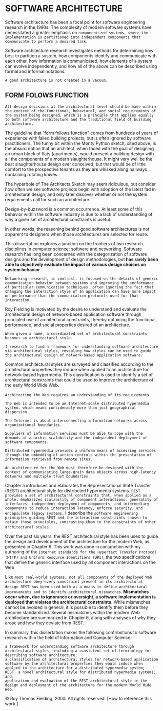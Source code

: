 # SOFTWARE ARCHITECTURE

Software architecture has been a focal point for software engineering research in the 1990s. The complexity of modern software systems have necessitated a greater emphasis on `componentized systems, where the implementation is partitioned into independent components that communicate to perform a desired task.`

Software architecture research investigates methods for determining how best to partition a system, how components identify and communicate with each other, how information is communicated, how elements of a system can evolve independently, and how all of the above can be described using formal and informal notations.

`A good architecture is not created in a vacuum.`

## FORM FOLOWS FUNCTION

`All design decisions at the architectural level should be made within the context of the functional, behavioral, and social requirements of the system being designed, which is a principle that applies equally to both software architecture and the traditional field of building architecture.` 

The guideline that "form follows function" comes from hundreds of years of experience with failed building projects, but is often ignored by software practitioners. The funny bit within the Monty Python sketch, cited above, is the absurd notion that an architect, when faced with the goal of designing an urban block of flats (apartments), would present a building design with all the components of a modern slaughterhouse. It might very well be the best slaughterhouse design ever conceived, but that would be of little comfort to the prospective tenants as they are whisked along hallways containing rotating knives.

The hyperbole of The Architects Sketch may seem ridiculous, but consider how often we see software projects begin with adoption of the latest fad in architectural design, and only later discover whether or not the system requirements call for such an architecture.

Design-by-buzzword is a common occurrence. At least some of this behavior within the software industry is due to a lack of understanding of why a given set of architectural constraints is useful. 

In other words, the reasoning behind good software architectures is not apparent to designers when those architectures are selected for reuse.

This dissertation explores a junction on the frontiers of two research disciplines in computer science: software and networking. Software research has long been concerned with the categorization of software designs and the development of design methodologies, but __has rarely been able to objectively evaluate the impact of various design choices on system behavior__. 

`Networking research, in contrast, is focused on the details of generic communication behavior between systems and improving the performance of particular communication techniques, often ignoring the fact that changing the interaction style of an application can have more impact on performance than the communication protocols used for that interaction.`

Roy Fielding is motivated by the desire to understand and evaluate the architectural design of network-based application software through principled use of architectural constraints, thereby obtaining the functional, performance, and social properties desired of an architecture.

`When given a name, a coordinated set of architectural constraints becomes an architectural style.`

`I research to find a framework for understanding software architecture via architectural styles, revealing how styles can be used to guide the architectural design of network-based application software.` 

Common architectural styles are surveyed and classified according to the architectural properties they induce when applied to an architecture for network-based hypermedia. This classification is used to identify a set of architectural constraints that could be used to improve the architecture of the early World Wide Web.

`Architecting the Web requires an understanding of its requirements`. 

`The Web is intended to be an Internet-scale distributed hypermedia system, which means considerably more than just geographical dispersion. `

`The Internet is about interconnecting information networks across organizational boundaries.` 

`Suppliers of information services must be able to cope with the demands of anarchic scalability and the independent deployment of software components. `

`Distributed hypermedia provides a uniform means of accessing services through the embedding of action controls within the presentation of information retrieved from remote sites.`

`An architecture for the Web must therefore be designed with the context of communicating large-grain data objects across high-latency networks and multiple trust boundaries.`

Chapter 5 introduces and elaborates the Representational State Transfer (REST) architectural style for distributed hypermedia systems. `REST provides a set of architectural constraints that, when applied as a whole, emphasizes scalability of component interactions, generality of interfaces, independent deployment of components, and intermediary components to reduce interaction latency, enforce security, and encapsulate legacy systems.` I describe the `software engineering principles guiding REST and the interaction constraints chosen to retain those principles, contrasting them to the constraints of other architectural styles`.

Over the past six years, the REST architectural style has been used to guide the design and development of the architecture for the modern Web, as presented in Chapter 6. This work was done in conjunction with my authoring of the `Internet standards for the Hypertext Transfer Protocol (HTTP) and Uniform Resource Identifiers (URI)`, the two specifications that define the generic interface used by all component interactions on the Web.

Like `most real-world systems, not all components of the deployed Web architecture obey every constraint present in its architectural design`. `REST has been used both as a means to define architectural improvements and to identify architectural mismatches`. __Mismatches occur when, due to ignorance or oversight, a software implementation is deployed that violates the architectural constraints__. While mismatches cannot be avoided in general, it is possible to identify them before they become standardized. Several mismatches within the modern Web architecture are summarized in Chapter 6, along with analyses of why they arose and how they deviate from REST.

In summary, this dissertation makes the following contributions to software research within the field of Information and Computer Science:

    a framework for understanding software architecture through architectural styles, including a consistent set of terminology for describing software architecture;
    a classification of architectural styles for network-based application software by the architectural properties they would induce when applied to the architecture for a distributed hypermedia system;
    REST, a novel architectural style for distributed hypermedia systems; and,
    application and evaluation of the REST architectural style in the design and deployment of the architecture for the modern World Wide Web.

© Roy Thomas Fielding, 2000. All rights reserved. 	[How to reference this work.]
